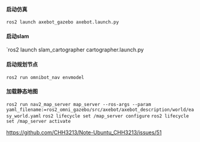 #### 启动仿真
`ros2 launch axebot_gazebo axebot.launch.py`

#### 启动slam
`ros2 launch slam_cartographer cartographer.launch.py

#### 启动规划节点
`ros2 run omnibot_nav envmodel`

#### 加载静态地图
`ros2 run nav2_map_server map_server --ros-args --param yaml_filename:=ros2_omni_gazebo/src/axebot/axebot_description/world/easy_world.yaml`
`ros2 lifecycle set /map_server configure`
`ros2 lifecycle set /map_server activate`

https://github.com/CHH3213/Note-Ubuntu_CHH3213/issues/51